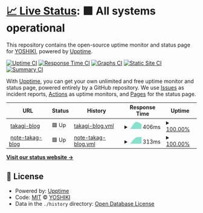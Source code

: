 # [📈 Live Status](https://status.takagi.blog): <!--live status--> **🟩 All systems operational**

This repository contains the open-source uptime monitor and status page for [YOSHIKI](https://status.takagi.blog), powered by [Upptime](https://github.com/upptime/upptime).

[![Uptime CI](https://github.com/ytkg/status.takagi.blog/workflows/Uptime%20CI/badge.svg)](https://github.com/upptime/upptime/actions?query=workflow%3A%22Uptime+CI%22)
[![Response Time CI](https://github.com/ytkg/status.takagi.blog/workflows/Response%20Time%20CI/badge.svg)](https://github.com/upptime/upptime/actions?query=workflow%3A%22Response+Time+CI%22)
[![Graphs CI](https://github.com/ytkg/status.takagi.blog/workflows/Graphs%20CI/badge.svg)](https://github.com/upptime/upptime/actions?query=workflow%3A%22Graphs+CI%22)
[![Static Site CI](https://github.com/ytkg/status.takagi.blog/workflows/Static%20Site%20CI/badge.svg)](https://github.com/upptime/upptime/actions?query=workflow%3A%22Static+Site+CI%22)
[![Summary CI](https://github.com/ytkg/status.takagi.blog/workflows/Summary%20CI/badge.svg)](https://github.com/upptime/upptime/actions?query=workflow%3A%22Summary+CI%22)

With [Upptime](https://upptime.js.org), you can get your own unlimited and free uptime monitor and status page, powered entirely by a GitHub repository. We use [Issues](https://github.com/ytkg/status.takagi.blog/issues) as incident reports, [Actions](https://github.com/ytkg/status.takagi.blog/actions) as uptime monitors, and [Pages](https://status.takagi.blog) for the status page.

<!--start: status pages-->
<!-- This summary is generated by Upptime (https://github.com/upptime/upptime) -->
<!-- Do not edit this manually, your changes will be overwritten -->
<!-- prettier-ignore -->
| URL | Status | History | Response Time | Uptime |
| --- | ------ | ------- | ------------- | ------ |
| <img alt="" src="https://favicons.githubusercontent.com/takagi.blog" height="13"> [takagi-blog](https://takagi.blog/) | 🟩 Up | [takagi-blog.yml](https://github.com/ytkg/status.takagi.blog/commits/master/history/takagi-blog.yml) | <details><summary><img alt="Response time graph" src="./graphs/takagi-blog/response-time-week.png" height="20"> 406ms</summary><br><a href="https://status.takagi.blog/history/takagi-blog"><img alt="Response time 406" src="https://img.shields.io/endpoint?url=https%3A%2F%2Fraw.githubusercontent.com%2Fytkg%2Fstatus.takagi.blog%2Fmaster%2Fapi%2Ftakagi-blog%2Fresponse-time.json"></a><br><a href="https://status.takagi.blog/history/takagi-blog"><img alt="24-hour response time 406" src="https://img.shields.io/endpoint?url=https%3A%2F%2Fraw.githubusercontent.com%2Fytkg%2Fstatus.takagi.blog%2Fmaster%2Fapi%2Ftakagi-blog%2Fresponse-time-day.json"></a><br><a href="https://status.takagi.blog/history/takagi-blog"><img alt="7-day response time 406" src="https://img.shields.io/endpoint?url=https%3A%2F%2Fraw.githubusercontent.com%2Fytkg%2Fstatus.takagi.blog%2Fmaster%2Fapi%2Ftakagi-blog%2Fresponse-time-week.json"></a><br><a href="https://status.takagi.blog/history/takagi-blog"><img alt="30-day response time 406" src="https://img.shields.io/endpoint?url=https%3A%2F%2Fraw.githubusercontent.com%2Fytkg%2Fstatus.takagi.blog%2Fmaster%2Fapi%2Ftakagi-blog%2Fresponse-time-month.json"></a><br><a href="https://status.takagi.blog/history/takagi-blog"><img alt="1-year response time 406" src="https://img.shields.io/endpoint?url=https%3A%2F%2Fraw.githubusercontent.com%2Fytkg%2Fstatus.takagi.blog%2Fmaster%2Fapi%2Ftakagi-blog%2Fresponse-time-year.json"></a></details> | <details><summary><a href="https://status.takagi.blog/history/takagi-blog">100.00%</a></summary><a href="https://status.takagi.blog/history/takagi-blog"><img alt="All-time uptime 100.00%" src="https://img.shields.io/endpoint?url=https%3A%2F%2Fraw.githubusercontent.com%2Fytkg%2Fstatus.takagi.blog%2Fmaster%2Fapi%2Ftakagi-blog%2Fuptime.json"></a><br><a href="https://status.takagi.blog/history/takagi-blog"><img alt="24-hour uptime 100.00%" src="https://img.shields.io/endpoint?url=https%3A%2F%2Fraw.githubusercontent.com%2Fytkg%2Fstatus.takagi.blog%2Fmaster%2Fapi%2Ftakagi-blog%2Fuptime-day.json"></a><br><a href="https://status.takagi.blog/history/takagi-blog"><img alt="7-day uptime 100.00%" src="https://img.shields.io/endpoint?url=https%3A%2F%2Fraw.githubusercontent.com%2Fytkg%2Fstatus.takagi.blog%2Fmaster%2Fapi%2Ftakagi-blog%2Fuptime-week.json"></a><br><a href="https://status.takagi.blog/history/takagi-blog"><img alt="30-day uptime 100.00%" src="https://img.shields.io/endpoint?url=https%3A%2F%2Fraw.githubusercontent.com%2Fytkg%2Fstatus.takagi.blog%2Fmaster%2Fapi%2Ftakagi-blog%2Fuptime-month.json"></a><br><a href="https://status.takagi.blog/history/takagi-blog"><img alt="1-year uptime 100.00%" src="https://img.shields.io/endpoint?url=https%3A%2F%2Fraw.githubusercontent.com%2Fytkg%2Fstatus.takagi.blog%2Fmaster%2Fapi%2Ftakagi-blog%2Fuptime-year.json"></a></details>
| <img alt="" src="https://favicons.githubusercontent.com/note.takagi.blog" height="13"> [note-takag-blog](https://note.takagi.blog/) | 🟩 Up | [note-takag-blog.yml](https://github.com/ytkg/status.takagi.blog/commits/master/history/note-takag-blog.yml) | <details><summary><img alt="Response time graph" src="./graphs/note-takag-blog/response-time-week.png" height="20"> 313ms</summary><br><a href="https://status.takagi.blog/history/note-takag-blog"><img alt="Response time 313" src="https://img.shields.io/endpoint?url=https%3A%2F%2Fraw.githubusercontent.com%2Fytkg%2Fstatus.takagi.blog%2Fmaster%2Fapi%2Fnote-takag-blog%2Fresponse-time.json"></a><br><a href="https://status.takagi.blog/history/note-takag-blog"><img alt="24-hour response time 313" src="https://img.shields.io/endpoint?url=https%3A%2F%2Fraw.githubusercontent.com%2Fytkg%2Fstatus.takagi.blog%2Fmaster%2Fapi%2Fnote-takag-blog%2Fresponse-time-day.json"></a><br><a href="https://status.takagi.blog/history/note-takag-blog"><img alt="7-day response time 313" src="https://img.shields.io/endpoint?url=https%3A%2F%2Fraw.githubusercontent.com%2Fytkg%2Fstatus.takagi.blog%2Fmaster%2Fapi%2Fnote-takag-blog%2Fresponse-time-week.json"></a><br><a href="https://status.takagi.blog/history/note-takag-blog"><img alt="30-day response time 313" src="https://img.shields.io/endpoint?url=https%3A%2F%2Fraw.githubusercontent.com%2Fytkg%2Fstatus.takagi.blog%2Fmaster%2Fapi%2Fnote-takag-blog%2Fresponse-time-month.json"></a><br><a href="https://status.takagi.blog/history/note-takag-blog"><img alt="1-year response time 313" src="https://img.shields.io/endpoint?url=https%3A%2F%2Fraw.githubusercontent.com%2Fytkg%2Fstatus.takagi.blog%2Fmaster%2Fapi%2Fnote-takag-blog%2Fresponse-time-year.json"></a></details> | <details><summary><a href="https://status.takagi.blog/history/note-takag-blog">100.00%</a></summary><a href="https://status.takagi.blog/history/note-takag-blog"><img alt="All-time uptime 100.00%" src="https://img.shields.io/endpoint?url=https%3A%2F%2Fraw.githubusercontent.com%2Fytkg%2Fstatus.takagi.blog%2Fmaster%2Fapi%2Fnote-takag-blog%2Fuptime.json"></a><br><a href="https://status.takagi.blog/history/note-takag-blog"><img alt="24-hour uptime 100.00%" src="https://img.shields.io/endpoint?url=https%3A%2F%2Fraw.githubusercontent.com%2Fytkg%2Fstatus.takagi.blog%2Fmaster%2Fapi%2Fnote-takag-blog%2Fuptime-day.json"></a><br><a href="https://status.takagi.blog/history/note-takag-blog"><img alt="7-day uptime 100.00%" src="https://img.shields.io/endpoint?url=https%3A%2F%2Fraw.githubusercontent.com%2Fytkg%2Fstatus.takagi.blog%2Fmaster%2Fapi%2Fnote-takag-blog%2Fuptime-week.json"></a><br><a href="https://status.takagi.blog/history/note-takag-blog"><img alt="30-day uptime 100.00%" src="https://img.shields.io/endpoint?url=https%3A%2F%2Fraw.githubusercontent.com%2Fytkg%2Fstatus.takagi.blog%2Fmaster%2Fapi%2Fnote-takag-blog%2Fuptime-month.json"></a><br><a href="https://status.takagi.blog/history/note-takag-blog"><img alt="1-year uptime 100.00%" src="https://img.shields.io/endpoint?url=https%3A%2F%2Fraw.githubusercontent.com%2Fytkg%2Fstatus.takagi.blog%2Fmaster%2Fapi%2Fnote-takag-blog%2Fuptime-year.json"></a></details>

<!--end: status pages-->

[**Visit our status website →**](https://status.takagi.blog)

## 📄 License

- Powered by: [Upptime](https://github.com/upptime/upptime)
- Code: [MIT](./LICENSE) © [YOSHIKI](https://status.takagi.blog)
- Data in the `./history` directory: [Open Database License](https://opendatacommons.org/licenses/odbl/1-0/)
